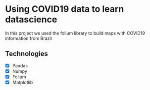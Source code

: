 # Using COVID19 data to learn datascience

In this project we used the folium library to build maps with COVID19 information from Brazil

## Technologies

- [x] Pandas
- [x] Numpy
- [x] Folium
- [x] Matplotlib